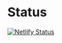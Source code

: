 # Status

[![Netlify Status](https://api.netlify.com/api/v1/badges/d4bb6ce0-1650-453c-9400-b1ad07853a63/deploy-status)](https://app.netlify.com/sites/leoportolionext/deploys)

